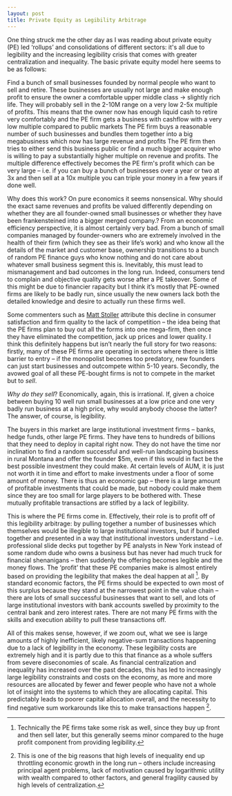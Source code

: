 ```yaml
---
layout: post
title: Private Equity as Legibility Arbitrage
---
```


One thing struck me the other day as I was reading about private equity (PE) led ‘rollups’ and consolidations of different sectors: it's all due to legibility and the increasing legibility crisis that comes with greater centralization and inequality. The basic private equity model here seems to be as follows:

Find a bunch of small businesses founded by normal people who want to sell and retire. These businesses are usually not large and make enough profit to ensure the owner a comfortable upper middle class -> slightly rich life. They will probably sell in the 2-10M range on a very low 2-5x multiple of profits. This means that the owner now has enough liquid cash to retire very comfortably and the PE firm gets a business with cashflow with a very low multiple compared to public markets
The PE firm buys a reasonable number of such businesses and bundles them together into a big megabusiness which now has large revenue and profits
The PE firm then tries to either send this business public or find a much bigger acquirer who is willing to pay a substantially higher multiple on revenue and profits. The multiple difference effectively becomes the PE firm's profit which can be very large – i.e. if you can buy a bunch of businesses over a year or two at 3x and then sell at a 10x multiple you can triple your money in a few years if done well.

Why does this work? On pure economics it seems nonsensical. Why should the exact same revenues and profits be valued differently depending on whether they are all founder-owned small businesses or whether they have been frankensteined into a bigger merged company.? From an economic efficiency perspective, it is almost certainly very bad. From a bunch of small companies managed by founder-owners who are extremely involved in the health of their firm (which they see as their life’s work) and who know all the details of the market and customer base, ownership transitions to a bunch of random PE finance guys who know nothing and do not care about whatever small business segment this is. Inevitably, this must lead to mismanagement and bad outcomes in the long run. Indeed, consumers tend to complain and objective quality gets worse after a PE takeover. Some of this might be due to financier rapacity but I think it’s mostly that PE-owned firms are likely to be badly run, since usually the new owners lack both the detailed knowledge and desire to actually run these firms well.

Some commenters such as [Matt Stoller](https://www.thebignewsletter.com/?utm_source=substack&utm_medium=web&utm_campaign=substack_profile) attribute this decline in consumer satisfaction and firm quality to the lack of competition – the idea being that the PE firms plan to buy out all the forms into one mega-firm, then once they have eliminated the competition, jack up prices and lower quality. I think this definitely happens but isn’t nearly the full story for two reasons: firstly, many of these PE firms are operating in sectors where there is little barrier to entry – if the monopolist becomes too predatory, new founders can just start businesses and outcompete within 5-10 years. Secondly, the avowed goal of all these PE-bought firms is not to compete in the market but to *sell*. 

*Why do they sell*? Economically, again, this is irrational. If, given a choice between buying 10 well run small businesses at a low price and one very badly run business at a high price, why would anybody choose the latter? The answer, of course, is legibility. 

The buyers in this market are large institutional investment firms – banks, hedge funds, other large PE firms. They have tens to hundreds of billions that they need to deploy in capital right now. They do not have the time nor inclination to find a random successful and well-run landscaping business in rural Montana and offer the founder $5m, even if this would in fact be the best possible investment they could make. At certain levels of AUM, it is just not worth it in time and effort to make investments under a floor of some amount of money. There is thus an economic gap – there is a large amount of profitable investments that could be made, but nobody could make them since they are too small for large players to be bothered with. These mutually profitable transactions are stifled by a lack of legibility.

This is where the PE firms come in. Effectively, their role is to profit off of this legibility arbitrage: by pulling together a number of businesses which themselves would be illegible to large institutional investors, but if bundled together and presented in a way that institutional investors understand – i.e. professional slide decks put together by PE analysts in New York instead of some random dude who owns a business but has never had much truck for financial shenanigans – then suddenly the offering becomes legible and the money flows. The ‘profit’ that these PE companies make is almost entirely based on providing the legibility that makes the deal happen at all [^1]. By standard economic factors, the PE firms should be expected to own most of this surplus because they stand at the narrowest point in the value chain – there are lots of small successful businesses that want to sell, and lots of large institutional investors with bank accounts swelled by proximity to the central bank and zero interest rates. There are not many PE firms with the skills and execution ability to pull these transactions off.

All of this makes sense, however, if we zoom out, what we see is large amounts of highly inefficient, likely negative-sum transactions happening due to a lack of legibility in the economy. These legibility costs are extremely high and it is partly due to this that finance as a whole suffers from severe diseconomies of scale. As financial centralization and inequality has increased over the past decades, this has led to increasingly large legibility constraints and costs on the economy, as more and more resources are allocated by fewer and fewer people who have not a whole lot of insight into the systems to which they are allocating capital. This predictably leads to poorer capital allocation overall, and the necessity to find negative sum workarounds like this to make transactions happen [^2].

[^1]: Technically the PE firms take some risk as well, since they buy up front and then sell later, but this generally seems minor compared to the huge profit component from providing legibility.

[^2]: This is one of the big reasons that high levels of inequality end up throttling economic growth in the long run – others include increasing principal agent problems, lack of motivation caused by logarithmic utility with wealth compared to other factors, and general fragility caused by high levels of centralization.


